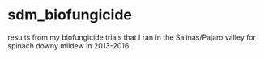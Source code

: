 # sdm_biofungicide
results from my biofungicide trials that I ran in the Salinas/Pajaro valley for spinach downy mildew in 2013-2016.
